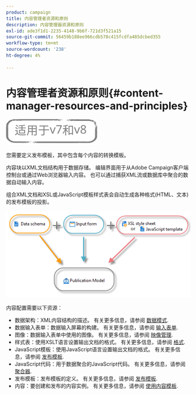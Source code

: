 ```yaml
---
product: campaign
title: 内容管理者资源和原则
description: 内容管理器资源和原则
exl-id: ade3f1d1-2235-4148-9b6f-721d3f521a15
source-git-commit: 56459b188ee966cdb578c415fcdfa485dcbed355
workflow-type: tm+mt
source-wordcount: '238'
ht-degree: 4%

---
```


# 内容管理者资源和原则{#content-manager-resources-and-principles}

![](../../assets/common.svg)

您需要定义发布模板，其中包含每个内容的转换模板。

内容块以XML文档结构用于数据存储。 编辑界面用于从Adobe Campaign客户端控制台或通过Web浏览器输入内容。 也可以通过捕获XML流或数据库中聚合的数据自动输入内容。

组合XML文档和XSL或JavaScript模板样式表会自动生成各种格式(HTML、文本)的发布模板的投影。

![](assets/d_ncs_content_process.png)

内容配置需要以下资源：

* 数据架构：XML内容结构的描述。 有关更多信息，请参阅 [数据模式](data-schemas.md).
* 数据输入表单：数据输入屏幕的构建。 有关更多信息，请参阅 [输入表单](input-forms.md).
* 图像：数据输入表单中使用的图像。 有关更多信息，请参阅 [映像管理](formatting.md#image-management).
* 样式表：使用XSLT语言设置输出文档的格式。 有关更多信息，请参阅 [格式](formatting.md).
* JavaScript模板：使用JavaScript语言设置输出文档的格式。 有关更多信息，请参阅 [发布模板](publication-templates.md).
* JavaScript代码：用于数据聚合的JavaScript代码。 有关更多信息，请参阅 [聚合器](publication-templates.md#aggregator).
* 发布模板：发布模板的定义。 有关更多信息，请参阅 [发布模板](publication-templates.md).
* 内容：要创建和发布的内容实例。 有关更多信息，请参阅 [使用内容模板](using-a-content-template.md).
